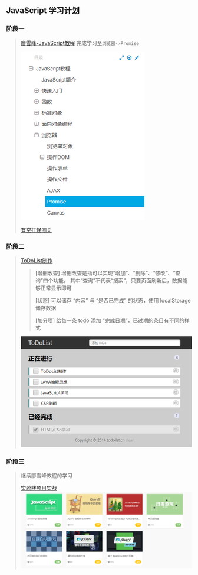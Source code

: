 ## JavaScript 学习计划

### 阶段一
> [廖雪峰-JavaScript教程](https://www.liaoxuefeng.com/wiki/1022910821149312)
> 完成学习至`浏览器->Promise`
> 
> ![alt](img/liaoxuef.png)
>
> [有空打怪闯关](https://www.codewars.com/dashboard)
> 

### 阶段二
> [ToDoList制作](http://www.todolist.cn/)
>> [增删改查] 增删改查是指可以实现“增加”、“删除”、“修改”、“查询”四个功能。 其中“查询”不代表“搜索”，只要页面刷新后，数据能够正常显示即可
>> 
>> [状态] 可以储存 “内容” 与 “是否已完成” 的状态，使用 localStorage 储存数据
>>
>> [加分项] 给每一条 todo 添加 “完成日期”，已过期的条目有不同的样式
>
> ![alt](img/dotolist.png)

### 阶段三
> 继续廖雪峰教程的学习
>
> [实验楼项目实战](https://www.shiyanlou.com/courses/?category=Web%E5%89%8D%E7%AB%AF&course_type=all&tag=JavaScript&fee=all)
> ![alt](img/labtao.png)